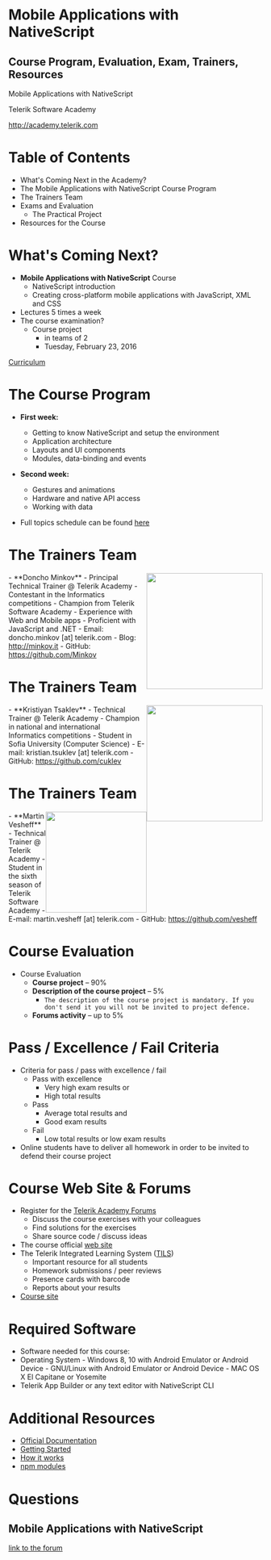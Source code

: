 <!-- section start -->
<!-- attr: { id:'title', class:'slide-title', hasScriptWrapper:true } -->
# Mobile Applications with NativeScript
## Course Program, Evaluation, Exam, Trainers, Resources

<div class="signature">
    <p class="signature-course">Mobile Applications with NativeScript</p>
    <p class="signature-initiative">Telerik Software Academy</p>
    <a href="http://academy.telerik.com" class="signature-link">http://academy.telerik.com</a>
</div>


<!-- section start -->
<!-- attr: { id:'table-of-contents' } -->
# Table of Contents
- What's Coming Next in the Academy?
- The Mobile Applications with NativeScript Course Program
- The Trainers Team
- Exams and Evaluation
  - The Practical Project
- Resources for the Course


<!-- section start -->
<!-- attr: { class:'slide-section', id:'coming-next', showInPresentation: true } -->
<!-- # Mobile Applications with NativeScript
## The Next Course in the Mobile Track of the Telerik Software Academy -->

<!-- attr: { hasScriptWrapper:true, style:'font-size:0.9em' } -->
# What's Coming Next?
- **Mobile Applications with NativeScript** Course
  - NativeScript introduction
  - Creating cross-platform mobile applications with JavaScript, XML and CSS
- Lectures 5 times a week
- The course examination?
  - Course project
    - in teams of 2
	- Tuesday, February 23, 2016


[Curriculum](http://academy.telerik.com/images/default-source/Academy_Curriculum/ta_plan_bg.png?sfvrsn=0)

<!-- section start -->
<!-- attr: {class: 'slide-section', id: 'spa-program', showInPresentation: true} -->
<!-- # Mobile Applications with NativeScript Course Program
## Topis that will be covered? -->

<!-- attr: { hasScriptWrapper:true, style:'font-size:38px' } -->
# The Course Program

- **First week:**
  - Getting to know NativeScript and setup the environment
  - Application architecture
  - Layouts and UI components
  - Modules, data-binding and events
- **Second week:**
  - Gestures and animations
  - Hardware and native API access
  - Working with data

- Full topics schedule can be found [here](https://github.com/TelerikAcademy/Mobile-Applications-with-NativeScript/blob/master/SCHEDULE.md)

<!-- section start -->
<!-- attr: {class: 'slide-section', id: 'trainers', showInPresentation: true} -->
<!-- # The Trainers Team-->

<!-- attr: {style: "font-size:40px", hasScriptWrapper: true} -->
# The Trainers Team
<img src="https://raw.githubusercontent.com/TelerikAcademy/Common/master/revealjs-theme/css/imgs/doncho-minkov.jpg" style="float:right" height="230" />
-   **Doncho Minkov**
	-   Principal Technical Trainer @ Telerik Academy
	-   Contestant in the Informatics competitions
	-   Champion from Telerik Software Academy
	-   Experience with Web and Mobile apps
	-   Proficient with JavaScript and .NET
	-   Email: doncho.minkov [at] telerik.com
	-   Blog: <a href="http://minkov.it" title="http://minkov.it" target="\_blank">http://minkov.it</a>
	-   GitHub: <a href="https://github.com/Minkov" title="https://github.com/Minkov" target="\_blank">https://github.com/Minkov</a>

<!-- attr: {style: "font-size:40px", hasScriptWrapper: true} -->
# The Trainers Team
<img src="https://raw.githubusercontent.com/TelerikAcademy/Common/master/revealjs-theme/css/imgs/kristiyan-tsaklev.jpg" style="float:right" height="230" />
-   **Kristiyan Tsaklev**
    -   Technical Trainer @ Telerik Academy
    -   Champion in national and international <br/>
        Informatics competitions
    -   Student in Sofia University (Computer Science)
    -   E-mail: kristian.tsuklev [at] telerik.com
    -   GitHub: <a href="https://github.com/cuklev" target="\_blank">https://github.com/cuklev</a>   

<!-- attr: {style: "font-size:40px", hasScriptWrapper: true} -->
# The Trainers Team
<img src="https://avatars3.githubusercontent.com/u/3620516" style="float:right" height="200" />
-   **Martin Vesheff**
    -   Technical Trainer @ Telerik Academy
    -   Student in the sixth season of <br /> Telerik Software Academy
    -   E-mail: martin.vesheff [at] telerik.com
    -   GitHub: <a href="https://github.com/vesheff" target="\_blank">https://github.com/vesheff</a>   

<!-- section start -->
<!-- attr: {id: 'evaluation', class: 'slide-section', showInPresentation: true } -->
<!-- # Course Evaluation -->

<!-- attr: {style: "font-size:40px", hasScriptWrapper: true} -->
# Course Evaluation
- Course Evaluation
  - **Course project** – 90%
  - **Description of the course project** – 5%
    - `The description of the course project is mandatory. If you don't send it you will not be invited to project defence.`
  - **Forums activity** – up to 5%

<!-- attr: {style: "font-size:40px", hasScriptWrapper: true} -->
# Pass / Excellence / Fail Criteria
-	Criteria for pass / pass with excellence / fail
	-	Pass with excellence
		-	Very high exam results or
		-	High total results
	-	Pass
		-	Average total results and
		-	Good exam results
	-	Fail
		-	Low total results or low exam results
-  Online students have to deliver all homework in order to be invited to defend their course project

<!-- section start -->
<!-- attr: { id:'resources', class:'slide-section', showInPresentation: true } -->
<!-- # Resources
## Addition Course Materials? -->

<!-- attr: {style: "font-size:40px", hasScriptWrapper: true} -->
# Course Web Site & Forums
-	Register for the [Telerik Academy Forums](http://telerikacademy.com/Forum)
	-	Discuss the course exercises with your colleagues
	-	Find solutions for the exercises
	-	Share source code / discuss ideas
-	The course official [web site](http://academy.telerik.com/student-courses/software-technologies/mobile-applications-with-nativescript/about)
-	The Telerik Integrated Learning System ([TILS](http://www.telerikacademy.com))
	-	Important resource for all students
	-	Homework submissions / peer reviews
	-	Presence cards with barcode
	-	Reports about your results
-	[Course site](http://telerikacademy.com/Courses/Courses/Details/316)

<!-- attr: {style: "font-size:40px", hasScriptWrapper: true} -->
# Required Software
-	Software needed for this course:
  - Operating System
        - Windows 8, 10 with Android Emulator or Android Device
        - GNU/Linux with Android Emulator or Android Device
        - MAC OS X El Capitane or Yosemite
  - Telerik App Builder or any text editor with NativeScript CLI

<!-- attr: {style: "font-size:40px", hasScriptWrapper: true} -->
# Additional Resources
- [Official Documentation](http://docs.nativescript.org/)
- [Getting Started](http://developer.telerik.com/featured/getting-started-nativescript/)
- [How it works](http://developer.telerik.com/featured/nativescript-works/)
- [npm modules](https://www.npmjs.com/search?q=nativescript)


<!-- section start -->
<!-- attr: { id:'questions', class:'slide-section',showInPresentation: true } -->
# Questions
## Mobile Applications with NativeScript
[link to the forum](XXX)

